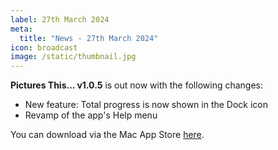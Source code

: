 ```yaml
---
label: 27th March 2024
meta:
  title: "News - 27th March 2024"
icon: broadcast
image: /static/thumbnail.jpg
---
```


**Pictures This... v1.0.5** is out now with the following changes:

- New feature: Total progress is now shown in the Dock icon
- Revamp of the app's Help menu

You can download via the Mac App Store [here](https://apps.apple.com/au/app/picture-this/id6466822042?mt=12).